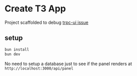 # Create T3 App

Project scaffolded to debug [trpc-ui issue](https://github.com/aidansunbury/trpc-ui/issues/53)


## setup

```bash
bun install
bun dev
```

No need to setup a database just to see if the panel renders at `http://localhost:3000/api/panel`